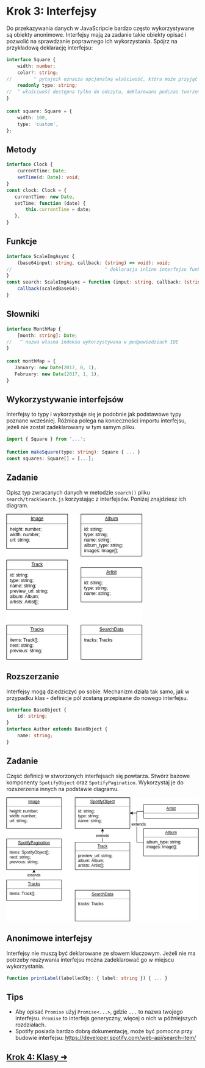 # Krok 3: Interfejsy

Do przekazywania danych w JavaScripcie bardzo często wykorzystywane są obiekty anonimowe. Interfejsy mają za zadanie takie obiekty opisać i pozwolić na sprawdzanie poprawnego ich wykorzystania. Spójrz na przykładową deklarację interfejsu:

```ts
interface Square {
    width: number;
    color?: string;
//        ^ pytajnik oznacza opcjonalną właściwość, która może przyjąć undefined
    readonly type: string;
//  ^ właściwość dostępna tylko do odczytu, deklarowana podczas tworzenia obiektu, podobnie jak const
}

const square: Square = {
    width: 100,
    type: 'custom',
};
```

## Metody

```ts
interface Clock {
    currentTime: Date;
    setTime(d: Date): void;
}
const clock: Clock = {
   currentTime: new Date,
   setTime: function (date) {
       this.currentTime = date;
   },
}
```

## Funkcje

```ts
interface ScaleImgAsync {
    (base64input: string, callback: (string) => void): void;
//                                  ^ deklaracja inline interfejsu funkcji
}
const search: ScaleImgAsync = function (input: string, callback: (string) => void): void {
    callback(scaledBase64);
}
```

## Słowniki

```ts
interface MonthMap {
    [month: string]: Date;
//   ^ nazwa własna indeksu wykorzystywana w podpowiedziach IDE
}

const monthMap = {
   January: new Date(2017, 0, 1),
   February: new Date(2017, 1, 1),
}
```

## Wykorzystywanie interfejsów

Interfejsy to typy i wykorzystuje się je podobnie jak podstawowe typy poznane wcześniej. Różnica polega na konieczności importu interfejsu, jeżeli nie został zadeklarowany w tym samym pliku.
```ts
import { Square } from '...';

function makeSquare(type: string): Square { ... }
const squares: Square[] = [...];
```

## Zadanie
Opisz typ zwracanych danych w metodzie `search()` pliku `search/trackSearch.js` korzystając z interfejsów. Poniżej znajdziesz ich diagram.

![Diagram](https://raw.githubusercontent.com/10clouds/typescript-workshop/master/steps/assets/api-interface-diagram-1.png)


## Rozszerzanie

Interfejsy mogą dziedziczyć po sobie. Mechanizm działa tak samo, jak w przypadku klas - definicje pól zostaną przepisane do nowego interfejsu.
```ts
interface BaseObject {
    id: string;
}
interface Author extends BaseObject {
    name: string;
}
```

## Zadanie
Część definicji w stworzonych interfejsach się powtarza. Stwórz bazowe komponenty `SpotifyObject` oraz `SpotifyPagination`. Wykorzystaj je do rozszerzenia innych na podstawie diagramu.

![Diagram](https://raw.githubusercontent.com/10clouds/typescript-workshop/master/steps/assets/api-interface-diagram-2.png)

## Anonimowe interfejsy

Interfejsy nie muszą być deklarowane ze słowem kluczowym. Jeżeli nie ma potrzeby reużywania interfejsu można zadeklarować go w miejscu wykorzystania.

```ts
function printLabel(labelledObj: { label: string }) { ... }
```

## Tips
- Aby opisać `Promise` użyj `Promise<...>`, gdzie `...` to nazwa twojego interfejsu. `Promise` to interfejs generyczny, więcej o nich w późniejszych rozdziałach.
- Spotify posiada bardzo dobrą dokumentację, może być pomocna przy budowie interfejsu: https://developer.spotify.com/web-api/search-item/

## [Krok 4: Klasy ➜](./step-4.md)
